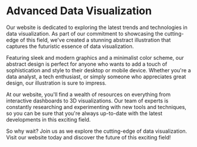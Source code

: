 <!--font:Montserrat-->

# Advanced Data Visualization

Our website is dedicated to exploring the latest trends and technologies in data visualization. As part of our commitment to showcasing the cutting-edge of this field, we've created a stunning abstract illustration that captures the futuristic essence of data visualization.

Featuring sleek and modern graphics and a minimalist color scheme, our abstract design is perfect for anyone who wants to add a touch of sophistication and style to their desktop or mobile device. Whether you're a data analyst, a tech enthusiast, or simply someone who appreciates great design, our illustration is sure to impress.

At our website, you'll find a wealth of resources on everything from interactive dashboards to 3D visualizations. Our team of experts is constantly researching and experimenting with new tools and techniques, so you can be sure that you're always up-to-date with the latest developments in this exciting field.

So why wait? Join us as we explore the cutting-edge of data visualization. Visit our website today and discover the future of this exciting field!

<!--

Write me markdown content of website with wallpaper:

"A wallpaper featuring an abstract illustration of a futuristic data visualization, with sleek and modern graphics and a minimalist color scheme."

The header of the page should not be copy of the text but rather a real content of the website which is using this wallpaper.


---


# Futuristic Data Visualization Wallpaper

This wallpaper features an abstract illustration of a futuristic data visualization, with sleek and modern graphics and a minimalist color scheme. The design is perfect for anyone who wants to add a touch of sophistication and style to their desktop or mobile device.

Whether you're a data analyst, a tech enthusiast, or simply someone who appreciates great design, this wallpaper is sure to impress. With its bold lines and striking colors, it's the perfect way to showcase your love of all things tech.

So why wait? Download this stunning wallpaper today and start enjoying the futuristic vibe it brings to your screen!


---


Heading should not include word "wallpaper". The website should not be about the wallpaper itself, wallpaper is just a related background, rewrite whole content.


---


# Welcome to the Future of Data Visualization

Our website is dedicated to exploring the cutting-edge world of data visualization. As part of our commitment to showcasing the latest trends and technologies in this field, we've created a stunning abstract illustration that captures the futuristic essence of data visualization.

Featuring sleek and modern graphics, this minimalist design is the perfect background for anyone who wants to add a touch of sophistication and style to their desktop or mobile device. Whether you're a data analyst, a tech enthusiast, or simply someone who appreciates great design, our abstract illustration is sure to impress.

At our website, you'll find a wealth of resources on the latest trends and techniques in data visualization. From interactive dashboards to 3D visualizations, we cover it all. Our team of experts is constantly researching and experimenting with new tools and technologies, so you can be sure that you're always up-to-date with the latest developments in this exciting field.

So why wait? Explore our website today and discover the future of data visualization!


---


Heading is too long, rewrite whole content.


---


# Discover the Future of Data Visualization

Our website is your go-to resource for staying up-to-date with the latest trends and technologies in data visualization. As part of our commitment to showcasing the cutting-edge of this field, we've created a stunning abstract illustration that captures the futuristic essence of data visualization.

Featuring sleek and modern graphics and a minimalist color scheme, our abstract design is the perfect background for anyone who wants to add a touch of sophistication and style to their desktop or mobile device. Whether you're a data analyst, a tech enthusiast, or simply someone who appreciates great design, our illustration is sure to impress.

At our website, you'll find a wealth of resources on everything from interactive dashboards to 3D visualizations. Our team of experts is constantly researching and experimenting with new tools and techniques, so you can be sure that you're always up-to-date with the latest developments in this exciting field.

So why wait? Join us on our mission to discover the future of data visualization. Explore our website today and stay ahead of the curve!


---


Heading is too long, rewrite whole content.


---


# Explore the Cutting-Edge of Data Visualization

Our website is dedicated to exploring the latest trends and technologies in data visualization. As part of our commitment to showcasing the cutting-edge of this field, we've created a stunning abstract illustration that captures the futuristic essence of data visualization.

Featuring sleek and modern graphics and a minimalist color scheme, our abstract design is perfect for anyone who wants to add a touch of sophistication and style to their desktop or mobile device. Whether you're a data analyst, a tech enthusiast, or simply someone who appreciates great design, our illustration is sure to impress.

At our website, you'll find a wealth of resources on everything from interactive dashboards to 3D visualizations. Our team of experts is constantly researching and experimenting with new tools and techniques, so you can be sure that you're always up-to-date with the latest developments in this exciting field.

So why wait? Join us as we explore the cutting-edge of data visualization. Visit our website today and discover the future of this exciting field!


---


Write me a Google font which is best fitting for the website.

Pick from the list:
- Lobster
- Roboto
- Raleway
- Exo 2
- Great Vibes
- Montserrat
- Orbitron
- Inter
- Playfair Display
- IBM Plex Sans
- Alegreya
- Lato
- Futura
- Poppins
- Barlow Condensed
- Dancing Script
- Open Sans


Write just the font name nothing else.


---


Montserrat

-->

